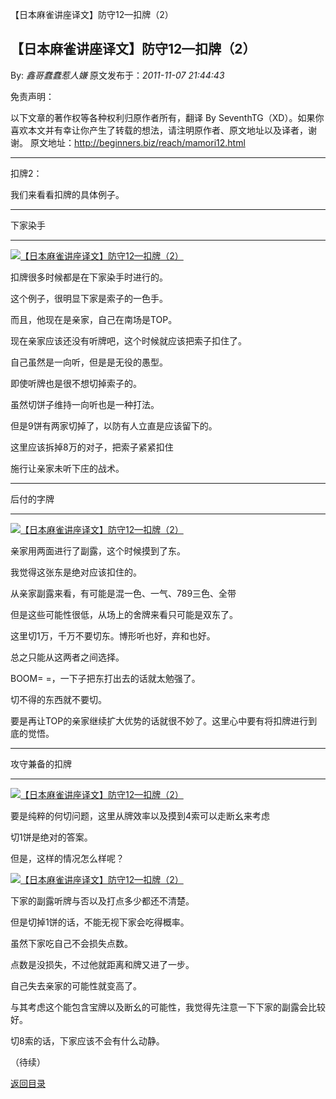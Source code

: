 【日本麻雀讲座译文】防守12—扣牌（2）
## 【日本麻雀讲座译文】防守12—扣牌（2）

By: *鑫哥蠢蠢惹人嫌* 原文发布于：*2011-11-07 21:44:43*

免责声明：

以下文章的著作权等各种权利归原作者所有，翻译 By
SeventhTG（XD）。如果你喜欢本文并有幸让你产生了转载的想法，请注明原作者、原文地址以及译者，谢谢。
原文地址：http://beginners.biz/reach/mamori12.html

------------------------------------------------------------------------------------

扣牌2：

我们来看看扣牌的具体例子。

------------------------------------------------------------------------------------
下家染手

------------------------------------------------------------------------------------
[![【日本麻雀讲座译文】防守12&mdash;扣牌（2）](http://s15.sinaimg.cn/middle/7f78b76fgb097c2c909ce&amp;690)](http://photo.blog.sina.com.cn/showpic.html#blogid=7f78b76f0100z2j1&url=http://s15.sinaimg.cn/orignal/7f78b76fgb097c2c909ce)

扣牌很多时候都是在下家染手时进行的。

这个例子，很明显下家是索子的一色手。

而且，他现在是亲家，自己在南场是TOP。

现在亲家应该还没有听牌吧，这个时候就应该把索子扣住了。

自己虽然是一向听，但是是无役的愚型。

即使听牌也是很不想切掉索子的。

虽然切饼子维持一向听也是一种打法。

但是9饼有两家切掉了，以防有人立直是应该留下的。

这里应该拆掉8万的对子，把索子紧紧扣住

施行让亲家未听下庄的战术。

------------------------------------------------------------------------------------
后付的字牌

------------------------------------------------------------------------------------
[![【日本麻雀讲座译文】防守12&mdash;扣牌（2）](http://s2.sinaimg.cn/middle/7f78b76fxb1255a1836a1&amp;690)](http://photo.blog.sina.com.cn/showpic.html#blogid=7f78b76f0100z2j1&url=http://s2.sinaimg.cn/orignal/7f78b76fxb1255a1836a1)

亲家用两面进行了副露，这个时候摸到了东。

我觉得这张东是绝对应该扣住的。

从亲家副露来看，有可能是混一色、一气、789三色、全带

但是这些可能性很低，从场上的舍牌来看只可能是双东了。

这里切1万，千万不要切东。博形听也好，弃和也好。

总之只能从这两者之间选择。

BOOM= =，一下子把东打出去的话就太勉强了。

切不得的东西就不要切。

要是再让TOP的亲家继续扩大优势的话就很不妙了。这里心中要有将扣牌进行到底的觉悟。

------------------------------------------------------------------------------------
攻守兼备的扣牌

------------------------------------------------------------------------------------
[![【日本麻雀讲座译文】防守12&mdash;扣牌（2）](http://s7.sinaimg.cn/middle/7f78b76fxb1257ff935c6&amp;690)](http://photo.blog.sina.com.cn/showpic.html#blogid=7f78b76f0100z2j1&url=http://s7.sinaimg.cn/orignal/7f78b76fxb1257ff935c6)

要是纯粹的何切问题，这里从牌效率以及摸到4索可以走断幺来考虑

切1饼是绝对的答案。

但是，这样的情况怎么样呢？

[![【日本麻雀讲座译文】防守12&mdash;扣牌（2）](http://s4.sinaimg.cn/middle/7f78b76fxb1258963e5b3&amp;690)](http://photo.blog.sina.com.cn/showpic.html#blogid=7f78b76f0100z2j1&url=http://s4.sinaimg.cn/orignal/7f78b76fxb1258963e5b3)

下家的副露听牌与否以及打点多少都还不清楚。

但是切掉1饼的话，不能无视下家会吃得概率。

虽然下家吃自己不会损失点数。

点数是没损失，不过他就距离和牌又进了一步。

自己失去亲家的可能性就变高了。

与其考虑这个能包含宝牌以及断幺的可能性，我觉得先注意一下下家的副露会比较好。

切8索的话，下家应该不会有什么动静。

（待续）

[返回目录](index.html)
